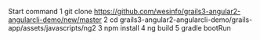 Start command
1 git clone https://github.com/wesinfo/grails3-angular2-angularcli-demo/new/master
2 cd grails3-angular2-angularcli-demo/grails-app/assets/javascripts/ng2
3 npm install
4 ng build
5 gradle bootRun
